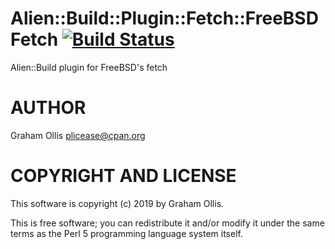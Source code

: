 # Alien::Build::Plugin::Fetch::FreeBSDFetch [![Build Status](https://secure.travis-ci.org/plicease/Alien-Build-Plugin-Fetch-FreeBSDFetch.png)](http://travis-ci.org/plicease/Alien-Build-Plugin-Fetch-FreeBSDFetch)

Alien::Build plugin for FreeBSD's fetch

# AUTHOR

Graham Ollis <plicease@cpan.org>

# COPYRIGHT AND LICENSE

This software is copyright (c) 2019 by Graham Ollis.

This is free software; you can redistribute it and/or modify it under
the same terms as the Perl 5 programming language system itself.

